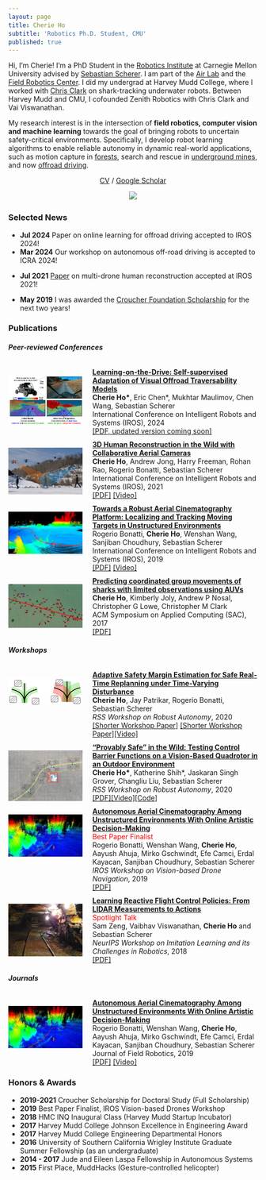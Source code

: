 ```yaml
---
layout: page
title: Cherie Ho
subtitle: 'Robotics Ph.D. Student, CMU'
published: true
---
```


Hi, I’m Cherie! I’m a PhD Student in the [Robotics Institute](https://www.ri.cmu.edu/) at Carnegie Mellon University advised by [Sebastian Scherer](https://www.ri.cmu.edu/ri-faculty/sebastian-scherer/). I am part of the [Air Lab](http://theairlab.org/) and the [Field Robotics Center](https://frc.ri.cmu.edu/). 
I did my undergrad at Harvey Mudd College, where I worked with [Chris Clark](https://www.lair.hmc.edu/chris-clark) on shark-tracking underwater robots. Between Harvey Mudd and CMU, I cofounded Zenith Robotics with Chris Clark and Vai Viswanathan.

My research interest is in the intersection of **field robotics, computer vision and machine learning** towards the goal of bringing robots to uncertain safety-critical environments. Specifically, I develop robot learning algorithms to enable reliable autonomy in dynamic real-world applications, such as motion capture in [forests](https://youtu.be/jxt91vx0cns), search and rescue in [underground mines](https://drive.google.com/file/d/15Q55RPX8ZWd-83oKYTa3aY4wm2O6isiH/view), and now [offroad driving](https://www.cmu.edu/news/stories/archives/2022/september/off-road-autonomy.html). 
<p align="center">
  <a href="media/cherieho_cv_2020_10.pdf">CV</a> /
  <a href="https://scholar.google.com/citations?user=j8lsq7sAAAAJ&hl=en">Google Scholar</a>
</p>
<!-- [CV](cherieho_cv_2020_06.pdf) / [Google Scholar](https://scholar.google.com/citations?user=j8lsq7sAAAAJ&hl=en) -->

<p align="center">
    <img src="img/cherie_collage_0819.gif"/>
</p>

### Selected News 
* **Jul 2024** Paper on online learning for offroad driving accepted to IROS 2024!
* **Mar 2024** Our workshop on autonomous off-road driving is accepted to ICRA 2024!
<!-- * **May-Aug 2021** Spending this summer at Microsoft working on "Pretraining for Safety" with [Ashish Kapoor](https://www.microsoft.com/en-us/research/people/akapoor/) and [Shuang Ma](https://www.shuangma.me/)! -->
* **Jul 2021** [Paper](https://arxiv.org/abs/2108.03936) on multi-drone human reconstruction accepted at IROS 2021!
<!-- * **April 2021** Excited to give invited talks at Apple and Lehigh University. Watch the Lehigh talk [here](https://youtu.be/R1a-31YH3H8).
* **Aug 2020** Excited to give an invited talk at UIUC's [ACRL Lab](http://naira.mechse.illinois.edu/).
* **Jul 2020** [Mohammadreza](https://www.cs.cmu.edu/~mmousaei/) and I gave a tutorial session on "Guaranteeing Safety in the Real World". Watch our talk [here](https://youtu.be/vmRl8swiEyc)! Play with control barrier functions [here](https://github.com/hocherie/cbf_quadrotor)! -->
* **May 2019** I was awarded the [Croucher Foundation Scholarship](https://croucher.org.hk/funding/study_awards/scholarships) for the next two years! 
<!-- * [2019/03] Invited to present research at the Amazon Graduate Student Symposium, Seattle. -->



### Publications

##### Peer-reviewed Conferences
<div class="container" style="width: 100%; padding-top: 10px">
    <div style="float: left; width:150px; padding-top: 15px">
        <img src="img/alter_thumbnail.png" vertical-align='middle'/>
    </div>
    <div style="margin-left:170px">
        <a href="https://arxiv.org/abs/2306.15226"><b>Learning-on-the-Drive: Self-supervised Adaptation of Visual Offroad Traversability Models</b></a><br>
        <b>Cherie Ho*</b>, Eric Chen*, Mukhtar Maulimov, Chen Wang, Sebastian Scherer
        <br>
        International Conference on Intelligent Robots and Systems (IROS), 2024<br>  
        <a href="https://arxiv.org/abs/2306.15226">[PDF, updated version coming soon]</a>
    </div>
</div>
<div class="container" style="width: 100%; padding-top: 10px">
    <div style="float: left; width:150px; padding-top: 15px">
        <img src="img/2021-multidrone.png" vertical-align='middle'/>
    </div>
    <div style="margin-left:170px">
        <a href="https://arxiv.org/abs/2108.03936"><b>3D Human Reconstruction in the Wild with Collaborative Aerial Cameras</b></a><br>
        <b>Cherie Ho</b>, Andrew Jong, Harry Freeman, Rohan Rao, Rogerio Bonatti, Sebastian Scherer
        <br>
        International Conference on Intelligent Robots and Systems (IROS), 2021<br>  
        <a href="https://arxiv.org/abs/2108.03936">[PDF]</a> <a href="https://youtu.be/jxt91vx0cns">[Video]</a>
    </div>
</div>

<div class="container" style="width: 100%; padding-top: 10px">
    <div style="float: left; width:150px; padding-top: 15px">
        <img src="img/2019-05-filming-iros.png" vertical-align='middle'/>
    </div>
    <div style="margin-left:170px">
        <a href="https://arxiv.org/abs/1904.02319"><b>Towards a Robust Aerial Cinematography Platform: Localizing and Tracking Moving Targets in Unstructured Environments</b></a><br>
        Rogerio Bonatti, <b>Cherie Ho</b>, Wenshan Wang, Sanjiban Choudhury, Sebastian Scherer<br>
        International Conference on Intelligent Robots and Systems (IROS), 2019<br>  
        <a href="https://arxiv.org/abs/1904.02319">[PDF]</a> <a href="https://youtu.be/ZE9MnCVmumc">[Video]</a>
    </div>
</div>

<div class="container" style="width: 100%; padding-top: 10px">
    <div style="float: left; width:150px; padding-top: 15px">
        <img src="img/2017-shark-agg.png" vertical-align='middle'/>
    </div>
    <div style="margin-left:170px">
        <a href="http://www.hmc.edu/lair/publications/2017/ho_SAC_2017.pdf"><b>Predicting coordinated group movements of sharks with limited observations using AUVs</b></a><br>
        <b>Cherie Ho</b>, Kimberly Joly, Andrew P Nosal, Christopher G Lowe, Christopher M Clark<br>
        ACM Symposium on Applied Computing (SAC), 2017<br>  
        <a href="http://www.hmc.edu/lair/publications/2017/ho_SAC_2017.pdf">[PDF]</a>
    </div>
</div>

##### Workshops
<div class="container" style="width: 100%; padding-top: 10px">
    <div style="float: left; width:150px; padding-top: 15px">
        <img src="img/tube-cartoon.png" vertical-align='middle'/>
    </div>
    <div style="margin-left:170px">
        <a href="https://openreview.net/pdf?id=IIZGiKa8IK">
        <b>Adaptive Safety Margin Estimation for Safe Real-Time Replanning under Time-Varying Disturbance </b><br>
        </a>
        <b>Cherie Ho</b>, Jay Patrikar, Rogerio Bonatti, Sebastian Scherer<br>  
        <i>RSS Workshop on Robust Autonomy</i>, 2020<br> <a href="https://arxiv.org/abs/2110.03119">[Shorter Workshop Paper]</a>
        <a href="https://openreview.net/pdf?id=IIZGiKa8IK">[Shorter Workshop Paper]</a><a href="https://youtu.be/nrcfQx3rJnw">[Video]</a>
    </div>
</div>

<div class="container" style="width: 100%; padding-top: 10px">
    <div style="float: left; width:150px; padding-top: 15px">
        <img src="img/ecbf-timelapse-trimmed.png" vertical-align='middle'/>
    </div>
    <div style="margin-left:170px">
        <a href="https://openreview.net/pdf?id=CrBJIgBr2BK">
        <b>“Provably Safe” in the Wild: Testing Control Barrier Functions on a Vision-Based Quadrotor in an Outdoor Environment </b><br></a>
        <b>Cherie Ho*</b>, Katherine Shih*, Jaskaran Singh Grover, Changliu Liu, Sebastian Scherer<br>  
        <i>RSS Workshop on Robust Autonomy</i>, 2020<br> 
        <a href="https://openreview.net/pdf?id=CrBJIgBr2BK">[PDF]</a><a href="https://youtu.be/1ohaMHlCmDA">[Video]</a><a href="https://github.com/hocherie/cbf_quadrotor">[Code]</a>
    </div>
</div>

<div class="container" style="width: 100%; padding-top: 10px">
    <div style="float: left; width:150px; padding-top: 15px">
        <img src="img/2019-12-filming-jfr.png" vertical-align='middle'/>
    </div>
    <div style="margin-left:170px">
        <a href="https://www.dropbox.com/s/4elgk00d5k18mua/paper4.pdf?dl=0"><b>Autonomous Aerial Cinematography Among Unstructured Environments With Online Artistic Decision-Making</b></a><br>
        <span style="color:red;">Best Paper Finalist</span> <br> 
        Rogerio Bonatti, Wenshan Wang, <b>Cherie Ho</b>, Aayush Ahuja, Mirko Gschwindt, Efe Camci, Erdal Kayacan, Sanjiban Choudhury, Sebastian Scherer<br>  
        <i>IROS Workshop on Vision-based Drone Navigation</i>, 2019<br> 
        <a href="https://www.dropbox.com/s/4elgk00d5k18mua/paper4.pdf?dl=0">[PDF]</a>
    </div>
</div>

<div class="container" style="width: 100%; padding-top: 10px">
    <div style="float: left; width:150px; padding-top: 15px">
        <img src="img/2018-mine.png" vertical-align='middle'/>
    </div>
    <div style="margin-left:170px">
        <a href="https://drive.google.com/file/d/15Q55RPX8ZWd-83oKYTa3aY4wm2O6isiH/view"><b>Learning Reactive Flight Control Policies: From LIDAR Measurements to Actions</b></a><br>
        <span style="color:red;">Spotlight Talk</span> <br> 
        Sam Zeng, Vaibhav Viswanathan, <b>Cherie Ho</b> and Sebastian Scherer<br>  
        <i>NeurIPS Workshop on Imitation Learning and its Challenges in Robotics</i>, 2018<br> 
        <!-- <span style="color:red;"><b>Spotlight Talk</b></span>  -->
        <a href="https://drive.google.com/file/d/15Q55RPX8ZWd-83oKYTa3aY4wm2O6isiH/view">[PDF]</a>
    </div>
</div>


##### Journals
<div class="container" style="width: 100%; padding-top: 10px">
    <div style="float: left; width:150px; padding-top: 15px" vertical-align='middle'>
        <img src="img/2019-12-filming-jfr.png"/>
    </div>
    <div style="margin-left:170px">
        <a href="https://www.ri.cmu.edu/wp-content/uploads/2020/03/rob.21931.pdf"><b>Autonomous Aerial Cinematography Among Unstructured Environments With Online Artistic Decision-Making</b></a><br>
        Rogerio Bonatti, Wenshan Wang, <b>Cherie Ho</b>, Aayush Ahuja, Mirko Gschwindt, Efe Camci, Erdal Kayacan, Sanjiban Choudhury, Sebastian Scherer<br>  
        Journal of Field Robotics, 2019<br>
        <a href="https://www.ri.cmu.edu/wp-content/uploads/2020/03/rob.21931.pdf">[PDF]</a> <a href="https://youtu.be/ookhHnqmlaU">[Video]</a>
    </div>
</div>



### Honors & Awards
* **2019-2021** Croucher Scholarship for Doctoral Study (Full Scholarship)
* **2019** Best Paper Finalist, IROS Vision-based Drones Workshop
* **2018** HMC INQ Inaugural Class (Harvey Mudd Startup Incubator)
* **2017** Harvey Mudd College Johnson Excellence in Engineering Award
* **2017** Harvey Mudd College Engineering Departmental Honors
* **2016** University of Southern California Wrigley Institute Graduate Summer Fellowship (as an undergraduate)
* **2014 - 2017** Jude and Eileen Laspa Fellowship in Autonomous Systems
* **2015** First Place, MuddHacks (Gesture-controlled helicopter)
